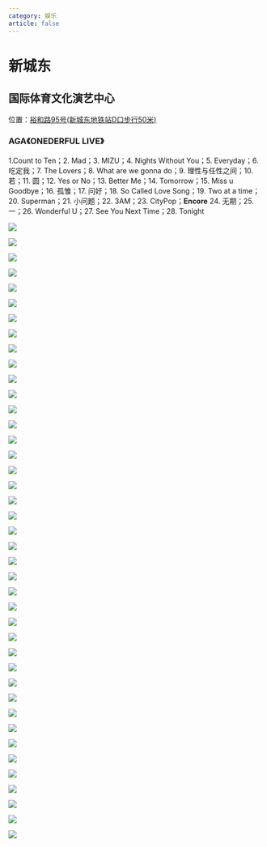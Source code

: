 ```yaml
---
category: 娱乐
article: false
---
```


# 新城东

## 国际体育文化演艺中心

<i class="fa-solid fa-location-dot"></i> 位置：<a href="https://ditu.amap.com/place/B0FFIIJZ6B" target="_blank">裕和路95号(新城东地铁站D口步行50米)</a>

### AGA《ONEDERFUL LIVE》

1.Count to Ten；2. Mad；3. MIZU；4. Nights Without You；5. Everyday；6. 吃定我；7. The Lovers；8. What are we gonna do；9. 理性与任性之间；10. 若；11. 圆；12. Yes or No；13. Better Me；14. Tomorrow；15. Miss u Goodbye；16. 孤雏；17. 问好；18. So Called Love Song；19. Two at a time；20. Superman；21. 小问题；22. 3AM；23. CityPop；**Encore** 24. 无期；25. 一；26. Wonderful U；27. See You Next Time；28. Tonight

![](https://img.sherry4869.com/blog/life/play/china/guangdong/foshan/sd/xcd/gjty/aga-onederful/img.jpg)

![](https://img.sherry4869.com/blog/life/play/china/guangdong/foshan/sd/xcd/gjty/aga-onederful/img_3.jpg)

![](https://img.sherry4869.com/blog/life/play/china/guangdong/foshan/sd/xcd/gjty/aga-onederful/img_4.jpg)

![](https://img.sherry4869.com/blog/life/play/china/guangdong/foshan/sd/xcd/gjty/aga-onederful/img_5.jpg)

![](https://img.sherry4869.com/blog/life/play/china/guangdong/foshan/sd/xcd/gjty/aga-onederful/img_6.jpg)

![](https://img.sherry4869.com/blog/life/play/china/guangdong/foshan/sd/xcd/gjty/aga-onederful/img_7.jpg)

![](https://img.sherry4869.com/blog/life/play/china/guangdong/foshan/sd/xcd/gjty/aga-onederful/img_8.jpg)

![](https://img.sherry4869.com/blog/life/play/china/guangdong/foshan/sd/xcd/gjty/aga-onederful/img_9.jpg)

![](https://img.sherry4869.com/blog/life/play/china/guangdong/foshan/sd/xcd/gjty/aga-onederful/img_10.jpg)

![](https://img.sherry4869.com/blog/life/play/china/guangdong/foshan/sd/xcd/gjty/aga-onederful/img_11.jpg)

![](https://img.sherry4869.com/blog/life/play/china/guangdong/foshan/sd/xcd/gjty/aga-onederful/img_12.jpg)

![](https://img.sherry4869.com/blog/life/play/china/guangdong/foshan/sd/xcd/gjty/aga-onederful/img_13.jpg)

![](https://img.sherry4869.com/blog/life/play/china/guangdong/foshan/sd/xcd/gjty/aga-onederful/img_14.jpg)

![](https://img.sherry4869.com/blog/life/play/china/guangdong/foshan/sd/xcd/gjty/aga-onederful/img_15.jpg)

![](https://img.sherry4869.com/blog/life/play/china/guangdong/foshan/sd/xcd/gjty/aga-onederful/img_16.jpg)

![](https://img.sherry4869.com/blog/life/play/china/guangdong/foshan/sd/xcd/gjty/aga-onederful/img_17.jpg)

![](https://img.sherry4869.com/blog/life/play/china/guangdong/foshan/sd/xcd/gjty/aga-onederful/img_18.jpg)

![](https://img.sherry4869.com/blog/life/play/china/guangdong/foshan/sd/xcd/gjty/aga-onederful/img_2.jpg)

![](https://img.sherry4869.com/blog/life/play/china/guangdong/foshan/sd/xcd/gjty/aga-onederful/img_19.jpg)

![](https://img.sherry4869.com/blog/life/play/china/guangdong/foshan/sd/xcd/gjty/aga-onederful/img_20.jpg)

![](https://img.sherry4869.com/blog/life/play/china/guangdong/foshan/sd/xcd/gjty/aga-onederful/img_21.jpg)

![](https://img.sherry4869.com/blog/life/play/china/guangdong/foshan/sd/xcd/gjty/aga-onederful/img_22.jpg)

![](https://img.sherry4869.com/blog/life/play/china/guangdong/foshan/sd/xcd/gjty/aga-onederful/img_23.jpg)

![](https://img.sherry4869.com/blog/life/play/china/guangdong/foshan/sd/xcd/gjty/aga-onederful/img_24.jpg)

![](https://img.sherry4869.com/blog/life/play/china/guangdong/foshan/sd/xcd/gjty/aga-onederful/img_25.jpg)

![](https://img.sherry4869.com/blog/life/play/china/guangdong/foshan/sd/xcd/gjty/aga-onederful/img_26.jpg)

![](https://img.sherry4869.com/blog/life/play/china/guangdong/foshan/sd/xcd/gjty/aga-onederful/img_27.jpg)

![](https://img.sherry4869.com/blog/life/play/china/guangdong/foshan/sd/xcd/gjty/aga-onederful/img_28.jpg)

![](https://img.sherry4869.com/blog/life/play/china/guangdong/foshan/sd/xcd/gjty/aga-onederful/img_29.jpg)

![](https://img.sherry4869.com/blog/life/play/china/guangdong/foshan/sd/xcd/gjty/aga-onederful/img_30.jpg)

![](https://img.sherry4869.com/blog/life/play/china/guangdong/foshan/sd/xcd/gjty/aga-onederful/img_31.jpg)

![](https://img.sherry4869.com/blog/life/play/china/guangdong/foshan/sd/xcd/gjty/aga-onederful/img_32.jpg)

![](https://img.sherry4869.com/blog/life/play/china/guangdong/foshan/sd/xcd/gjty/aga-onederful/img_33.jpg)

![](https://img.sherry4869.com/blog/life/play/china/guangdong/foshan/sd/xcd/gjty/aga-onederful/img_34.jpg)

![](https://img.sherry4869.com/blog/life/play/china/guangdong/foshan/sd/xcd/gjty/aga-onederful/img_35.jpg)

![](https://img.sherry4869.com/blog/life/play/china/guangdong/foshan/sd/xcd/gjty/aga-onederful/img_36.jpg)

![](https://img.sherry4869.com/blog/life/play/china/guangdong/foshan/sd/xcd/gjty/aga-onederful/img_37.jpg)

![](https://img.sherry4869.com/blog/life/play/china/guangdong/foshan/sd/xcd/gjty/aga-onederful/img_38.jpg)

![](https://img.sherry4869.com/blog/life/play/china/guangdong/foshan/sd/xcd/gjty/aga-onederful/img_39.jpg)

![](https://img.sherry4869.com/blog/life/play/china/guangdong/foshan/sd/xcd/gjty/aga-onederful/img_40.jpg)

![](https://img.sherry4869.com/blog/life/play/china/guangdong/foshan/sd/xcd/gjty/aga-onederful/img_41.jpg)